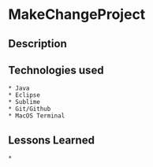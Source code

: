 # MakeChangeProject

## Description

## Technologies used
	* Java
	* Eclipse
	* Sublime
	* Git/Github
	* MacOS Terminal

## Lessons Learned
	*




